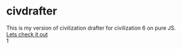 # civdrafter  
This is my version of civilization drafter for civilization 6 on pure JS.  
[Lets check it out](https://timy78.github.io/civdrafter/)   
1
